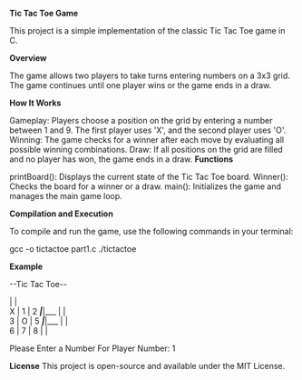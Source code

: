 **Tic Tac Toe Game**

This project is a simple implementation of the classic Tic Tac Toe game in C.

**Overview**

The game allows two players to take turns entering numbers on a 3x3 grid. The game continues until one player wins or the game ends in a draw.

**How It Works**

Gameplay: Players choose a position on the grid by entering a number between 1 and 9. The first player uses 'X', and the second player uses 'O'.
Winning: The game checks for a winner after each move by evaluating all possible winning combinations.
Draw: If all positions on the grid are filled and no player has won, the game ends in a draw.
**Functions**

printBoard(): Displays the current state of the Tic Tac Toe board.
Winner(): Checks the board for a winner or a draw.
main(): Initializes the game and manages the main game loop.

**Compilation and Execution**

To compile and run the game, use the following commands in your terminal:

gcc -o tictactoe part1.c
./tictactoe

**Example**

--Tic Tac Toe--

   |   |   
 X | 1 | 2 
___|___|___
   |   |   
 3 | O | 5 
___|___|___
   |   |   
 6 | 7 | 8 
   |   |   

Please Enter a Number For Player Number: 1

**License**
This project is open-source and available under the MIT License.

